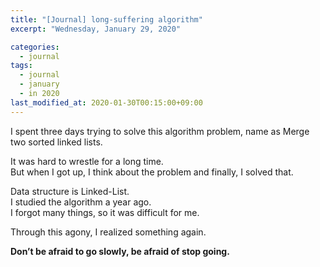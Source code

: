 ```yaml
---
title: "[Journal] long-suffering algorithm"
excerpt: "Wednesday, January 29, 2020"

categories:
  - journal
tags:
  - journal
  - january
  - in 2020
last_modified_at: 2020-01-30T00:15:00+09:00
---
```

I spent three days trying to solve this algorithm problem, name as Merge two sorted linked lists.  

It was hard to wrestle for a long time.  
But when I got up, I think about the problem and finally, I solved that.  

Data structure is Linked-List.  
I studied the algorithm a year ago.  
I forgot many things, so it was difficult for me.  

Through this agony, I realized something again.  

**Don’t be afraid to go slowly, be afraid of stop going.**  


